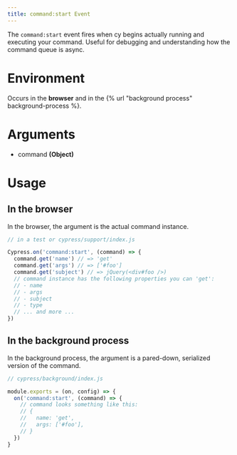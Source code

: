 ```yaml
---
title: command:start Event
---
```


The `command:start` event fires when cy begins actually running and executing your command. Useful for debugging and understanding how the command queue is async.

# Environment

Occurs in the **browser** and in the {% url "background process" background-process %}.

# Arguments

* command **(Object)**

# Usage

## In the browser

In the browser, the argument is the actual command instance.

```javascript
// in a test or cypress/support/index.js

Cypress.on('command:start', (command) => {
  command.get('name') // => 'get'
  command.get('args') // => ['#foo']
  command.get('subject') // => jQuery(<div#foo />)
  // command instance has the following properties you can 'get':
  // - name
  // - args
  // - subject
  // - type
  // ... and more ...
})
```

## In the background process

In the background process, the argument is a pared-down, serialized version of the command.

```javascript
// cypress/background/index.js

module.exports = (on, config) => {
  on('command:start', (command) => {
    // command looks something like this:
    // {
    //   name: 'get',
    //   args: ['#foo'],
    // }
  })
}
```
